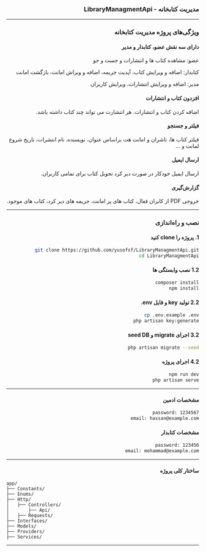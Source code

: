 <div dir="rtl">


###  مدیریت کتابخانه - LibraryManagmentApi
---
###  ویژگی‌های پروژه مدیریت کتابخانه

#### دارای سه نقش عضو، کتابدار و مدیر

عضو: مشاهده کتاب ها و انتشارات و جست و جو

کتابدار: اضافه و ویرایش کتاب، آپدیت جریمه، اضافه و ویراش امانت، بازگشت امانت

مدیر: اضافه و ویرایش انتشارات، ویرایش کاربران

#### افزدون کتاب و انتشارات

اضافه کردن کتاب و انتشارات. هر انتشارت می تواند چند کتاب داشته باشد.

#### فیلتر و جستجو

فیلتر کتاب ها، ناشران و امانت هت براساس عنوان، نویسنده، نام انتشرات، تاریخ شروع لمانت و ...

#### ارسال ایمیل

ارسال ایمیل خودکار در صورت دیر کرد تحویل کتاب برای تمامی کاربران.

#### گزارش‌گیری

خروجی PDF از کابران فعال، کتاب های پر امانت، جریمه های دیر کرد، کتاب های موجود.

---

###  نصب و راه‌اندازی

#### 1. پروژه را clone کنید
```bash
git clone https://github.com/yusofsf/LibraryManagmentApi.git
cd LibraryManagmentApi
```

#### 1.2 نصب وابستگی ها
```bash
composer install
npm install
```

#### 2.2 تولید key و فایل env.
```bash
cp .env.example .env 
php artisan key:generate
```

#### 3.2 اجرای migrate و seed DB
```bash
php artisan migrate --seed
```
#### 4.2 اجرای پروژه
```bash
npm run dev
php artisan serve
```
---

#### مشخصات ادمین
```bash
password: 1234567
email: hassan@example.com
```
#### مشخصات کتابدار
```bash
password: 123456
email: mohammad@example.com
```
---
#### ساختار کلی پروژه


</div>


```
app/
├── Constants/
├── Enums/
├── Http/
│   ├── Controllers/
│       ├── Api/
│   ├── Requests/
├── Interfaces/
├── Models/
├── Providers/
├── Services/
```
---
